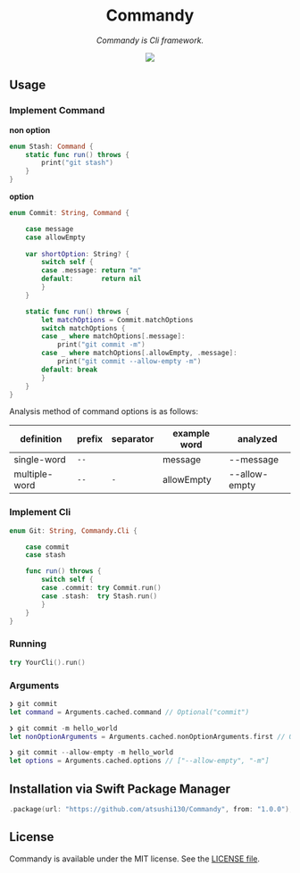 <p align="center">
    <h1 align="center">Commandy</h1>
</p1>

<p align="center"><i>Commandy is Cli framework.</i></p>

<p align="center">
    <a href=".license-mit"><img src="https://img.shields.io/badge/license-MIT-blue.svg"></a> 
</p>

## Usage

### Implement Command

**non option**
```swift
enum Stash: Command {
    static func run() throws {
        print("git stash")
    }
}
```

**option**
```swift
enum Commit: String, Command {

    case message
    case allowEmpty
    
    var shortOption: String? {
        switch self {
        case .message: return "m"
        default:       return nil
        }
    }

    static func run() throws {
        let matchOptions = Commit.matchOptions
        switch matchOptions {
        case _ where matchOptions[.message]:
            print("git commit -m")
        case _ where matchOptions[.allowEmpty, .message]:
            print("git commit --allow-empty -m")
        default: break
        }
    }
}
```

Analysis method of command options is as follows:

|definition|prefix|separator|example word|analyzed|
|---|---|---|---|---|
|single-word|`--`||message|--message|
|multiple-word|`--`|`-`|allowEmpty|--allow-empty|

### Implement Cli
```swift
enum Git: String, Commandy.Cli {

    case commit
    case stash

    func run() throws {
        switch self {
        case .commit: try Commit.run()
        case .stash:  try Stash.run()
        }
    }
}
```

### Running
```swift
try YourCli().run()
```

### Arguments
```swift
❯ git commit
let command = Arguments.cached.command // Optional("commit")

❯ git commit -m hello_world
let nonOptionArguments = Arguments.cached.nonOptionArguments.first // Optional("hello_world")

❯ git commit --allow-empty -m hello_world
let options = Arguments.cached.options // ["--allow-empty", "-m"]
```

## Installation via Swift Package Manager
```swift
.package(url: "https://github.com/atsushi130/Commandy", from: "1.0.0"),
```

## License
Commandy is available under the MIT license. See the [LICENSE file](https://github.com/atsushi130/Commandy/blob/master/license-mit).
